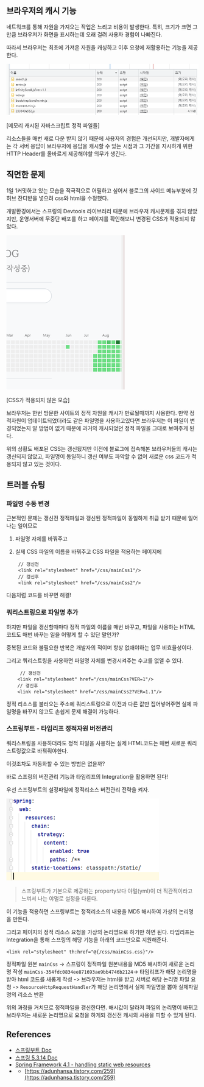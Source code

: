## 브라우저의 캐시 기능

네트워크를 통해 자원을 가져오는 작업은 느리고 비용이 발생한다. 특히, 크기가 크면 그만큼 브라우저가 화면을 표시하는데 오래 걸려 사용자 경험이 나빠진다.

따라서 브라우저는 최초에 가져온 자원을 캐싱하고 이후 요청에 재활용하는 기능을 제공한다. 

![첨부 이미지](https://github.com/jinia91/blogBackUp/blob/main/img/4b360514-a3d9-4526-9229-b957a4d7f3e3.png?raw=true)

[메모리 캐시된 자바스크립트 정적 파일들]

리소스들을 매번 새로 다운 받지 않기 때문에 사용자의 경험은 개선되지만, 개발자에게는 각 서버 응답이 브라우저에 응답을 캐시할 수 있는 시점과 그 기간을 지시하게 위한 HTTP Header를 올바르게 제공해야할 의무가 생긴다.

## 직면한 문제 

1일 1커밋하고 있는 모습을 적극적으로 어필하고 싶어서 블로그의 사이드 메뉴부분에 깃허브 잔디밭을 넣으려 css와 html을 수정했다. 

개발환경에서는 스프링의 Devtools 라이브러리 때문에 브라우저 캐시문제를 겪지 않았지만, 운영서버에 무중단 배포를 하고 페이지를 확인해보니 변경된 CSS가 적용되지 않았다.

![첨부 이미지](https://github.com/jinia91/blogBackUp/blob/main/img/799a7b2a-c38d-4148-b895-01cc43d72f0e.png?raw=true)

[CSS가 적용되지 않은 모습]


브라우저는 한번 방문한 사이트의 정적 자원을 캐시가 만료될때까지 사용한다. 만약 정적자원이 업데이트되었더라도 같은 파일명을 사용하고있다면 브라우저는 이 파일이 변경되었는지 알 방법이 없기 때문에 과거의 캐시되었던 정적 파일을 그대로 보여주게 된다.

위의 상황도 배포된 CSS는 갱신됬지만 이전에 블로그에 접속해본 브라우저들의 캐시는 갱신되지 않았고, 파일명이 동일하니 갱신 여부도 파악할 수 없어 새로운 css 코드가 적용되지 않고 있는 것이다.



## 트러블 슈팅

### 파일명 수동 변경

근본적인 문제는 갱신전 정적파일과 갱신된 정적파일이 동일하게 취급 받기 때문에 일어나는 일이므로 


1. 파일명 자체를 바꿔주고

2. 실제 CSS 파일의 이름을 바꿔주고 CSS 파일을 적용하는 페이지에

        // 갱신전
        <link rel="stylesheet" href="/css/mainCss1"/>
        // 갱신후
        <link rel="stylesheet" href="/css/mainCss2"/>

다음처럼 코드를 바꾸면 해결!

### 쿼리스트링으로 파일명 추가

하지만 파일을 갱신할때마다 정적 파일의 이름을 매번 바꾸고, 파일을 사용하는 HTML코드도 매번 바꾸는 일을 어떻게 할 수 있단 말인가?

중복된 코드와 불필요한 반복은 개발자의 적이며 항상 없애야하는 업무 비효율성이다. 

그리고 쿼리스트링을 사용하면 파일명 자체를 변경시켜주는 수고를 없앨 수 있다.

         // 갱신전
        <link rel="stylesheet" href="/css/mainCss?VER=1"/>
        // 갱신후
        <link rel="stylesheet" href="/css/mainCss2?VER=1.1"/>



정적 리소스를 불러오는 주소에 쿼리스트링으로 이전과 다른 값만 집어넣어주면 실제 파일명을 바꾸지 않고도 손쉽게 문제 해결이 가능하다.

### 스프링부트 - 타임리프 정적자원 버전관리


쿼리스트링을 사용하더라도 정적 파일을 사용하는 실제 HTML코드는 매번 새로운 쿼리스트링값으로 바꿔줘야한다.

이것조차도 자동화할 수 있는 방법은 없을까?

바로 스프링의 버전관리 기능과 타임리프의 Integration을 활용하면 된다!

우선 스프링부트의 설정파일에 정적리소스 버전관리 전략을 켜자.

![첨부 이미지](https://github.com/jinia91/blogBackUp/blob/main/img/39c1b7a0-1dab-4606-a6eb-734fc3718c09.png?raw=true)

>스프링부트가 기본으로 제공하는 property보다 야멀(yml)이 더 직관적이라고 느껴서 나는 야멀로 설정을 다룬다. 

이 기능을 적용하면 스프링부트는 정적리소스의 내용을 MD5 해시하여 가상의 논리명을 만든다.

그리고 페이지의 정적 리소스 요청을 가상의 논리명으로 하기만 하면 된다. 타임리프는 Integration을 통해 스프링의 해당 기능을 아래의 코드만으로 지원해준다.

    <link rel="stylesheet" th:href="@{/css/mainCss.css}"/>



정적파일 원본 `mainCss` -> 스프링이 정적파일 원본내용을 MD5 해시하여 새로운 논리명 작성 `mainCss-354fdc0834ee871693ae9bb4746b2124`-> 타임리프가 해당 논리명을 받아 html 코드를 새롭게 작성 -> 브라우저는 html을 받고 서버로 해당 논리명 파일 요청 -> `ResourceHttpRequestHandler`가 해당 논리명에서 실제 파일명을 뽑아 실제파일명의 리소스 반환

위의 과정을 거치므로 정적파일을 갱신한다면. 해시값이 달라져 파일의 논리명이 바뀌고 브라우저는 새로운 논리명으로 요청을 하게되 갱신전 캐시의 사용을 피할 수 있게 된다.

## References
- [스프링부트 Doc](https://docs.spring.io/spring-boot/docs/current/reference/htmlsingle/#web.servlet.spring-mvc.static-content)
- [스프링 5.3.14 Doc](https://docs.spring.io/spring-framework/docs/5.3.14/reference/html/web.html#mvc-config-static-resources)
- [Spring Framework 4.1 - handling static web resources](https://spring.io/blog/2014/07/24/spring-framework-4-1-handling-static-web-resources)
- - [https://adunhansa.tistory.com/259](https://adunhansa.tistory.com/259)
